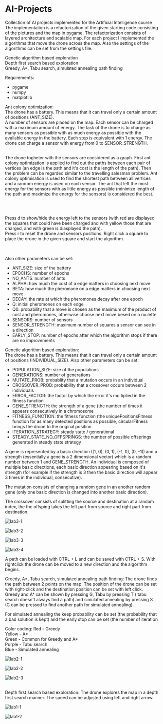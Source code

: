 # AI-Projects

Collection of AI projects implemented for the Artificial Intelligence course
The implementation is a refactorization of the given starting code consisting of the pictures and the map in pygame. The refactorization consists of layered architecture and scalable map. For each project I implemented the algorithms that move the drone across the map. Also the settings of the algorithms can be set from the settings file.

Genetic algorithm based exploration <br>
Depth first search based exploration <br>
Greedy, A*, Tabu search, simulated annealing path finding <br>

Requirements:
- pygame
- numpy
- matplotlib

Ant colony optimization: <br>
The drone has a battery. This means that it can travel only a certain amount of positions (ANT_SIZE). <br>A number of sensors are placed on the map. Each sensor can be charged with a maximum amount of energy. The task of the drone is to charge as many sensors as possible with as much energy as possible with the available energy in the battery. Each step is equivalent with 1 energy. The drone can charge a sensor with energy from 0 to SENSOR_STRENGTH.<br><br>

The drone togheter with the sensors are considered as a graph. First ant colony optimization is applied to find out the paths between each pair of vertices (an edge is the path and it's cost is the length of the path). Then the problem can be regarded similar to the travelling salesman problem. Ant colony optimisation is used to find the shortest path between all vertices and a random energy is used on each sensor. The ant that left the most energy for the sensors with as little energy as possible (minimize length of the path and maximize the energy for the sensors) is considered the best.

<br><br>

Press d to show/hide the energy left to the sensors (with red are displayed the squares that could have been charged and with yellow those that are charged, and with green is diasplayed the path).
<br>
Press r to reset the drone and sensors positions.
Right click a square to place the drone in the given square and start the algorithm.

<br><br>
Also other parameters can be set:
<ul>
  <li>ANT_SIZE: size of the battery</li>
  <li>EPOCHS: number of epochs</li>
  <li>NO_ANTS: number of ants</li>
  <li>ALPHA: how much the cost of a edge matters in choosing next move</li>
  <li>BETA: how much the pheromone on a edge matters in choosing next move</li>
  <li>DECAY: the rate at which the pheromones decay after one epoch</li>
  <li>Q: initial pheromones on each edge</li>
  <li>Q0: probability that a move is chosen as the maximum of the product of cost and pheromones, otherwise choose next move besed on a roulette</li>
  <li>SENSORS: number of sensors</li>
  <li>SENSOR_STRENGTH: maximum number of squares a sensor can see in a direction</li>
  <li>EARLY_STOP: number of epochs after which the algorithm stops if there are no improvements</li>
</ul>

Genetic algorithm based exploration: <br>
The drone has a battery. This means that it can travel only a certain amount of positions (INDIVIDUAL_SIZE). Also other parameters can be set:
<ul>
  <li>POPULATION_SIZE: size of the populations</li>
  <li>GENERATIONS: number of generations</li>
  <li>MUTATE_PROB: probablity that a mutation occurs in an individual</li>
  <li>CROSSOVER_PROB: probability that a crossover occurs between 2 individuals</li>
  <li>ERROR_FACTOR: the factor by which the error it's multiplied in the fitness function</li>
  <li>GENE_STRENGTH: the strength of a gene (the number of times it appears consecutively in a chromosome</li>
  <li>FITNESS_FUNCTION: the fithess function (the uniquePositionsFitness function for as many detected positions as possible, circularFitness brings the drone to the original position </li>
  <li>ITERATION_STRATEGY: steady state / generational</li>
  <li>STEADY_STATE_NO_OFFSPRINGS: the number of possible offsprings generated in steady state strategy</li>
</ul>

A gene is represented by a basic direction ((1, 0), (0, 1), (-1, 0), (0, -1)) and a strength (essentially a gene is a 2 dimensional vector) which is a random number between 1 and GENE_STRENGTH. An individual is composed of multiple basic directions, each basic direction appearing based on it's strength (for example if the strength is 3 then the basic direction will appear 3 times in the individual, consecutive).

The mutation consists of changing a random gene in an another random gene (only one basic direction is changed into another basic direction).

The crossover consists of splitting the source and destination at a random index, the the offsping takes the left part from source and right part from destination.

![lab3-1](https://user-images.githubusercontent.com/46956225/111905706-b8ab0100-8a55-11eb-8924-c6853e3cc559.png)

![lab3-2](https://user-images.githubusercontent.com/46956225/111905710-b9439780-8a55-11eb-8417-41f2ed75b4c8.png)

![lab3-3](https://user-images.githubusercontent.com/46956225/111905711-b9439780-8a55-11eb-81cd-b8cc853b8033.png)

![lab3-4](https://user-images.githubusercontent.com/46956225/111905705-b8126a80-8a55-11eb-8a3b-a7b2c0d11694.png)

A path can be loaded with CTRL + L and can be saved with CTRL + S. With rightclick the drone can be moved to a new direction and the algorithm begins.

Greedy, A*, Tabu search, simulated annealing path finding: The drone finds the path between 2 points on the map. The position of the drone can be set with right-click and the destination position can be set with left click. Greedy and A* can be shown by pressing G, Tabu by pressing T ( tabu search doesn't always find a path) and simulated annealing by pressing S (C can be pressed to find another path for simulated annealing). <br>

For simulated annealing the keep probability can be set (the probability that a bad solution is kept) and the early stop can be set (the number of iteration 

Color coding: 
Red - Greedy <br>
Yellow - A* <br>
Green - Common for Greedy and A* <br>
Purple - Tabu search <br>
Blue - Simulated annealing <br>

![lab2-1](https://user-images.githubusercontent.com/46956225/111899377-02cfba80-8a35-11eb-8c45-5f3eb3cb992e.png)

![lab2-2](https://user-images.githubusercontent.com/46956225/111899380-0400e780-8a35-11eb-91cb-a6fbf1d74970.png)

![lab2-3](https://user-images.githubusercontent.com/46956225/111899379-03685100-8a35-11eb-8175-1fc98ed7a351.png)

<br>
Depth first search based exploration: The drone explores the map in a depth first search manner. The speed can be adjusted using left and right arrow.

![lab1-1](https://user-images.githubusercontent.com/46956225/111899220-d23b5100-8a33-11eb-8988-1055ed268033.png)

![lab1-2](https://user-images.githubusercontent.com/46956225/111899219-d1a2ba80-8a33-11eb-93ef-573864843c9a.png)


